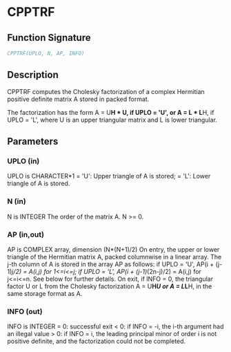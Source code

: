 # CPPTRF

## Function Signature

```fortran
CPPTRF(UPLO, N, AP, INFO)
```

## Description


 CPPTRF computes the Cholesky factorization of a complex Hermitian
 positive definite matrix A stored in packed format.

 The factorization has the form
    A = U**H * U,  if UPLO = 'U', or
    A = L  * L**H,  if UPLO = 'L',
 where U is an upper triangular matrix and L is lower triangular.

## Parameters

### UPLO (in)

UPLO is CHARACTER*1 = 'U': Upper triangle of A is stored; = 'L': Lower triangle of A is stored.

### N (in)

N is INTEGER The order of the matrix A. N >= 0.

### AP (in,out)

AP is COMPLEX array, dimension (N*(N+1)/2) On entry, the upper or lower triangle of the Hermitian matrix A, packed columnwise in a linear array. The j-th column of A is stored in the array AP as follows: if UPLO = 'U', AP(i + (j-1)*j/2) = A(i,j) for 1<=i<=j; if UPLO = 'L', AP(i + (j-1)*(2n-j)/2) = A(i,j) for j<=i<=n. See below for further details. On exit, if INFO = 0, the triangular factor U or L from the Cholesky factorization A = U**H*U or A = L*L**H, in the same storage format as A.

### INFO (out)

INFO is INTEGER = 0: successful exit < 0: if INFO = -i, the i-th argument had an illegal value > 0: if INFO = i, the leading principal minor of order i is not positive definite, and the factorization could not be completed.

